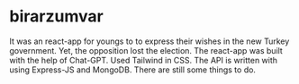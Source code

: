 # birarzumvar

It was an react-app for youngs to to express their wishes in the new Turkey government. Yet, the opposition lost the election. 
The react-app was built with the help of Chat-GPT. Used Tailwind in CSS. 
The API is written with using Express-JS and MongoDB. There are still some things to do.

